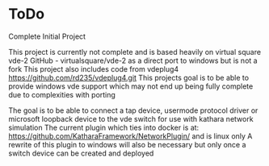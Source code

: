 # ToDo
Complete Initial Project

This project is currently not complete and is based heavily on virtual square vde-2 GitHub - virtualsquare/vde-2 as a direct port to windows but is not a fork
This project also includes code from vdeplug4 https://github.com/rd235/vdeplug4.git
This projects goal is to be able to provide windows vde support which may not end up being fully complete due to complexities with porting

The goal is to be able to connect a tap device, usermode protocol driver or microsoft loopback device to the vde switch for use with kathara network simulation
The current plugin which ties into docker is at: https://github.com/KatharaFramework/NetworkPlugin/ and is linux only
A rewrite of this plugin to windows will also be necessary but only once a switch device can be created and deployed
